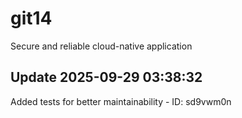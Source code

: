 # git14
Secure and reliable cloud-native application

## Update 2025-09-29 03:38:32
Added tests for better maintainability - ID: sd9vwm0n

